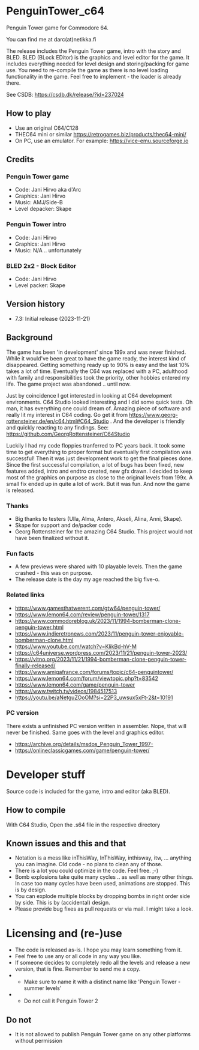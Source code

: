 # PenguinTower_c64
Penguin Tower game for Commodore 64.

You can find me at darc(at)netikka.fi

The release includes the Penguin Tower game, intro with the story and BLED. BLED (BLock EDitor) is the graphics and level editor for the game. It includes everything needed for level design and storing/packing for game use. You need to re-compile the game as there is no level loading functionality in the game. Feel free to implement - the loader is already there. 

See CSDB: https://csdb.dk/release/?id=237024

## How to play
- Use an original C64/C128
- THEC64 mini or similar https://retrogames.biz/products/thec64-mini/
- On PC, use an emulator. For example: https://vice-emu.sourceforge.io

## Credits
### Penguin Tower game
- Code: Jani Hirvo aka d'Arc
- Graphics: Jani Hirvo
- Music: AMJ/Side-B
- Level depacker: Skape
### Penguin Tower intro
- Code: Jani Hirvo
- Graphics: Jani Hirvo
- Music: N/A .. unfortunately
### BLED 2x2 - Block Editor 
- Code: Jani Hirvo
- Level packer: Skape
## Version history
- 7.3: Initial release (2023-11-21)
## Background
The game has been 'in development' since 199x and was never finished. While it would've been great to have the game ready, the interest kind of disappeared. Getting something ready up to 90% is easy and the last 10% takes a lot of time. Eventually the C64 was replaced with a PC, adulthood with family and responsibilities took the priority, other hobbies entered my life. The game project was abandoned .. until now. 

Just by coincidence I got interested in looking at C64 development environments. C64 Studio looked interesting and I did some quick tests. Oh man, it has everything one could dream of. Amazing piece of software and really lit my interest in C64 coding. Go get it from https://www.georg-rottensteiner.de/en/c64.html#C64_Studio . And the developer is friendly and quickly reacting to any findings. See: https://github.com/GeorgRottensteiner/C64Studio

Luckily I had my code floppies tranferred to PC years back. It took some time to get everything to proper format but eventually first compilation was successful! Then it was just development work to get the final pieces done. Since the first successful compilation, a lot of bugs has been fixed, new features added, intro and endtro created, new gfx drawn. I decided to keep most of the graphics on purpose as close to the original levels from 199x. A small fix ended up in quite a lot of work. But it was fun. And now the game is released. 

### Thanks 
- Big thanks to testers (Ulla, Alma, Antero, Akseli, Alina, Anni, Skape).
- Skape for support and de/packer code
- Georg Rottensteiner for the amazing C64 Studio. This project would not have been finalized without it.

### Fun facts
- A few previews were shared with 10 playable levels. Then the game crashed - this was on purpose.
- The release date is the day my age reached the big five-o.

### Related links
- https://www.gamesthatwerent.com/gtw64/penguin-tower/
- https://www.lemon64.com/review/penguin-tower/1317
- https://www.commodoreblog.uk/2023/11/1994-bomberman-clone-penguin-tower.html
- https://www.indieretronews.com/2023/11/penguin-tower-enjoyable-bomberman-clone.html
- https://www.youtube.com/watch?v=KlikBd-hV-M
- https://c64universe.wordpress.com/2023/11/21/penguin-tower-2023/
- https://vitno.org/2023/11/21/1994-bomberman-clone-penguin-tower-finally-released/
- https://www.amigafrance.com/forums/topic/c64-penguintower/
- https://www.lemon64.com/forum/viewtopic.php?t=83542
- https://www.lemon64.com/game/penguin-tower
- https://www.twitch.tv/videos/1984517513
- https://youtu.be/aNetguZOoOM?si=22P3_uwsux5xFt-2&t=10191

### PC version
There exists a unfinished PC version written in assembler. Nope, that will never be finished. Same goes with the level and graphics editor. 
- https://archive.org/details/msdos_Penguin_Tower_1997- 
- https://onlineclassicgames.com/game/penguin-tower/

# Developer stuff
Source code is included for the game, intro and editor (aka BLED). 
## How to compile
With C64 Studio, Open the .s64 file in the respective directory 
## Known issues and this and that
- Notation is a mess like inThisWay, InThisWay, inthisway, itw, ... anything you can imagine. Old code - no plans to clean any of those.
- There is a lot you could optimize in the code. Feel free. ;-)
- Bomb explosions take quite many cycles .. as well as many other things. In case too many cycles have been used, animations are stopped. This is by design.
- You can explode multiple blocks by dropping bombs in right order side by side. This is by (accidental) design.
- Please provide bug fixes as pull requests or via mail. I might take a look.

# Licensing and (re-)use
- The code is released as-is. I hope you may learn something from it.
- Feel free to use any or all code in any way you like.
- If someone decides to completely redo all the levels and release a new version, that is fine. Remember to send me a copy.
- - Make sure to name it with a distinct name like 'Penguin Tower - summer levels'
- - Do not call it Penguin Tower 2
## Do not
- It is not allowed to publish Penguin Tower game on any other platforms without permission
